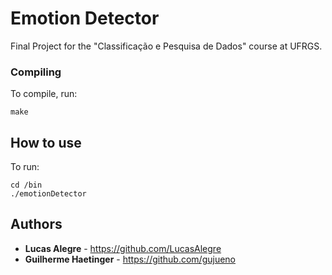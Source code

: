 # Emotion Detector

Final Project for the "Classificação e Pesquisa de Dados" course at UFRGS.

### Compiling

To compile, run:

```
make
```

## How to use

To run:
```
cd /bin
./emotionDetector
```

## Authors

* **Lucas Alegre** - https://github.com/LucasAlegre
* **Guilherme Haetinger** - https://github.com/gujueno
